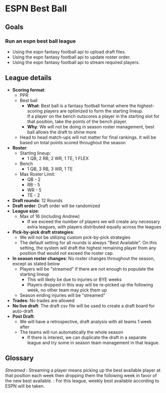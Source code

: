 # ESPN Best Ball

## Goals

### Run an espn best ball league

* Using the espn fantasy football api to upload draft files.
* Using the espn fantasy football api to update roster order.
* Using the espn fantasy football api to stream required players.

## League details

* **Scoring format**:
  * PPR
  * Best ball
    * **What**: Best ball is a fantasy football format where the highest-scoring players are optimized to form the starting lineup.  
    If a player on the bench outscores a player in the starting slot for that position, take the points of the bench player.
    * **Why**: We will not be doing in season roster management, best ball allows the draft to shine more
  * Head to head match-ups will not matter for final rankings. It will be based on total points scored throughout the season
* **Roster**:
  * Starting lineup:
    * 1 QB, 2 RB, 2 WR, 1 TE, 1 FLEX
  * Bench
    * 1 QB, 3 RB, 3 WR, 1 TE
  * Max Roster Limit:
    * QB - 2
    * RB - 5
    * WR - 5
    * TE - 2
* **Draft rounds**: 12 Rounds
* **Draft order**: Draft order will be randomized
* **League size**:
  * Max of 16 (including Andrew)
    * If we exceed the number of players we will create any necessary extra leagues, with players distributed equally across the leagues
* **Pick-by-pick draft strategies**:
  * We will not be utilizing custom pick-by-pick strategies
  * The default setting for all rounds is always "Best Available". On this setting, the system will draft the highest remaining player from any position that would not exceed the roster cap.
* **In season roster changes**: No roster changes throughout the season, except as stated below
  * Players will be "streamed" if there are not enough to populate the starting lineup
    * This will likely be due to injuries or BYE weeks
    * Players dropped in this way will be re-picked up the following week, no other team may pick them up
  * Season ending injuries will be "streamed"
* **Trades**: No trades are allowed
* **No live draft**: The draft csv file will be used to create a draft board for auto-draft
* **Post Draft**:
  * We will have a retrospective, draft analysis with all teams 1 week after
  * The teams will run automatically the whole season
    * If there is interest, we can duplicate the draft in a separate league and try some in season team management in that league.

## Glossary

*Streamed*
: Streaming a player means picking up the best available player at that position each week then dropping them the following week in favor of the new best available.
: For this league, weekly best available according to ESPN will be taken.
